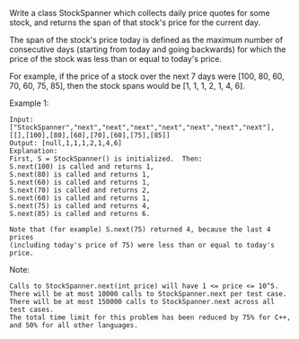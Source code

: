 Write a class StockSpanner which collects daily price quotes for some stock, and returns the span of that stock's price for the current day.

The span of the stock's price today is defined as the maximum number of consecutive days (starting from today and going backwards) for which the price of the stock was less than or equal to today's price.

For example, if the price of a stock over the next 7 days were [100, 80, 60, 70, 60, 75, 85], then the stock spans would be [1, 1, 1, 2, 1, 4, 6].

 

Example 1:

    Input: ["StockSpanner","next","next","next","next","next","next","next"], [[],[100],[80],[60],[70],[60],[75],[85]]
    Output: [null,1,1,1,2,1,4,6]
    Explanation: 
    First, S = StockSpanner() is initialized.  Then:
    S.next(100) is called and returns 1,
    S.next(80) is called and returns 1,
    S.next(60) is called and returns 1,
    S.next(70) is called and returns 2,
    S.next(60) is called and returns 1,
    S.next(75) is called and returns 4,
    S.next(85) is called and returns 6.

    Note that (for example) S.next(75) returned 4, because the last 4 prices
    (including today's price of 75) were less than or equal to today's price.

 

Note:

    Calls to StockSpanner.next(int price) will have 1 <= price <= 10^5.
    There will be at most 10000 calls to StockSpanner.next per test case.
    There will be at most 150000 calls to StockSpanner.next across all test cases.
    The total time limit for this problem has been reduced by 75% for C++, and 50% for all other languages.

